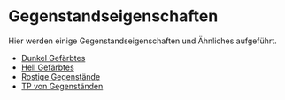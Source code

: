 # Gegenstandseigenschaften

Hier werden einige Gegenstandseigenschaften und Ähnliches aufgeführt.

* [Dunkel Gefärbtes](dunkle-farbe.md)
* [Hell Gefärbtes](helle-farbe.md)
* [Rostige Gegenstände](rostiges.md)
* [TP von Gegenständen](tp-gegenstaende.md)


